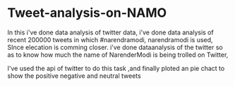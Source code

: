 # Tweet-analysis-on-NAMO

In this i've done data analysis of twitter data, i've done data analysis of recent 200000 tweets in which #narendramodi, narendramodi is used, SInce elecation is comming closer. i've done dataanalysis of the twitter so as to know how much the name of NarenderModi is being trolled on Twitter,

I've used the api of twitter to do this task ,and finally ploted an pie chact to show the positive negative and neutral tweets
